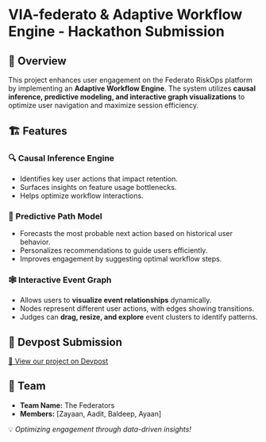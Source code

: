 # VIA-federato & Adaptive Workflow Engine - Hackathon Submission

## 🚀 Overview
This project enhances user engagement on the Federato RiskOps platform by implementing an **Adaptive Workflow Engine**. The system utilizes **causal inference, predictive modeling, and interactive graph visualizations** to optimize user navigation and maximize session efficiency. 

## 🏗 Features
### 🔍 Causal Inference Engine
- Identifies key user actions that impact retention.
- Surfaces insights on feature usage bottlenecks.
- Helps optimize workflow interactions.

### 🔮 Predictive Path Model
- Forecasts the most probable next action based on historical user behavior.
- Personalizes recommendations to guide users efficiently.
- Improves engagement by suggesting optimal workflow steps.

### 🕸 Interactive Event Graph
- Allows users to **visualize event relationships** dynamically.
- Nodes represent different user actions, with edges showing transitions.
- Judges can **drag, resize, and explore** event clusters to identify patterns.

## 📝 Devpost Submission
[🔗 View our project on Devpost](#)

## 📩 Team
- **Team Name:** The Federators
- **Members:** [Zayaan, Aadit, Baldeep, Ayaan]

💡 *Optimizing engagement through data-driven insights!*

